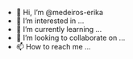 - 👋 Hi, I’m @medeiros-erika
- 👀 I’m interested in ...
- 🌱 I’m currently learning ...
- 💞️ I’m looking to collaborate on ...
- 📫 How to reach me ...

<!---
medeiros-erika/medeiros-erika is a ✨ special ✨ repository because its `README.md` (this file) appears on your GitHub profile.
You can click the Preview link to take a look at your changes.
--->

